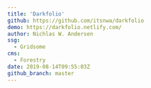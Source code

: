 ```yaml
---
title: 'Darkfolio'
github: https://github.com/itsnwa/darkfolio
demo: https://darkfolio.netlify.com/
author: Nichlas W. Andersen
ssg:
  - Gridsome
cms:
  - Forestry
date: 2019-08-14T09:55:03Z
github_branch: master
---
```

